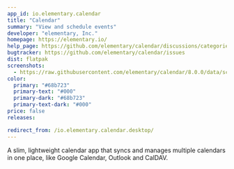 ```yaml
---
app_id: io.elementary.calendar
title: "Calendar"
summary: "View and schedule events"
developer: "elementary, Inc."
homepage: https://elementary.io/
help_page: https://github.com/elementary/calendar/discussions/categories/q-a
bugtracker: https://github.com/elementary/calendar/issues
dist: flatpak
screenshots:
  - https://raw.githubusercontent.com/elementary/calendar/8.0.0/data/screenshot.png
color:
  primary: "#68b723"
  primary-text: "#000"
  primary-dark: "#68b723"
  primary-text-dark: "#000"
price: false
releases:

redirect_from: /io.elementary.calendar.desktop/
---
```


<p>A slim, lightweight calendar app that syncs and manages multiple calendars in one place, like Google Calendar, Outlook and CalDAV.</p>
